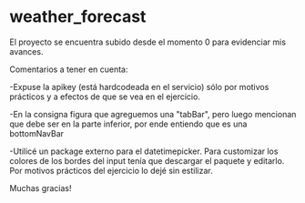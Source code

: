 # weather_forecast

El proyecto se encuentra subido desde el momento 0 para evidenciar mis avances.

Comentarios a tener en cuenta:

-Expuse la apikey (está hardcodeada en el servicio) sólo por motivos prácticos y a efectos de que se vea en el ejercicio.

-En la consigna figura que agreguemos una "tabBar", pero luego mencionan que debe ser en la parte inferior, por ende entiendo que es una bottomNavBar

-Utilicé un package externo para el datetimepicker. Para customizar los colores de los bordes del input tenía que descargar el paquete y editarlo. Por motivos prácticos del ejercicio lo dejé sin estilizar.

Muchas gracias!